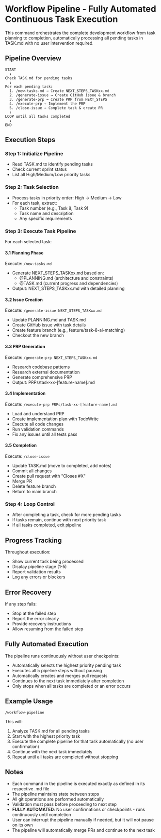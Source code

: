 # Workflow Pipeline - Fully Automated Continuous Task Execution

This command orchestrates the complete development workflow from task planning to completion, automatically processing all pending tasks in TASK.md with no user intervention required.

## Pipeline Overview

```
START
  ↓
Check TASK.md for pending tasks
  ↓
For each pending task:
  1. /new-tasks-md → Create NEXT_STEPS_TASKxx.md
  2. /generate-issue → Create GitHub issue & branch  
  3. /generate-prp → Create PRP from NEXT_STEPS
  4. /execute-prp → Implement the PRP
  5. /close-issue → Complete task & create PR
  ↓
LOOP until all tasks completed
  ↓
END
```

## Execution Steps

### Step 1: Initialize Pipeline
- Read TASK.md to identify pending tasks
- Check current sprint status
- List all High/Medium/Low priority tasks

### Step 2: Task Selection
- Process tasks in priority order: High → Medium → Low
- For each task, extract:
  - Task number (e.g., Task 8, Task 9)
  - Task name and description
  - Any specific requirements

### Step 3: Execute Task Pipeline

For each selected task:

#### 3.1 Planning Phase
Execute: `/new-tasks-md`
- Generate NEXT_STEPS_TASKxx.md based on:
  - @PLANNING.md (architecture and constraints)
  - @TASK.md (current progress and dependencies)
- Output: NEXT_STEPS_TASKxx.md with detailed planning

#### 3.2 Issue Creation
Execute: `/generate-issue NEXT_STEPS_TASKxx.md`
- Update PLANNING.md and TASK.md
- Create GitHub issue with task details
- Create feature branch (e.g., feature/task-8-ai-matching)
- Checkout the new branch

#### 3.3 PRP Generation
Execute: `/generate-prp NEXT_STEPS_TASKxx.md`
- Research codebase patterns
- Research external documentation
- Generate comprehensive PRP
- Output: PRPs/task-xx-[feature-name].md

#### 3.4 Implementation
Execute: `/execute-prp PRPs/task-xx-[feature-name].md`
- Load and understand PRP
- Create implementation plan with TodoWrite
- Execute all code changes
- Run validation commands
- Fix any issues until all tests pass

#### 3.5 Completion
Execute: `/close-issue`
- Update TASK.md (move to completed, add notes)
- Commit all changes
- Create pull request with "Closes #X"
- Merge PR
- Delete feature branch
- Return to main branch

### Step 4: Loop Control
- After completing a task, check for more pending tasks
- If tasks remain, continue with next priority task
- If all tasks completed, exit pipeline

## Progress Tracking

Throughout execution:
- Show current task being processed
- Display pipeline stage (1-5)
- Report validation results
- Log any errors or blockers

## Error Recovery

If any step fails:
- Stop at the failed step
- Report the error clearly
- Provide recovery instructions
- Allow resuming from the failed step

## Fully Automated Execution

The pipeline runs continuously without user checkpoints:
- Automatically selects the highest priority pending task
- Executes all 5 pipeline steps without pausing
- Automatically creates and merges pull requests
- Continues to the next task immediately after completion
- Only stops when all tasks are completed or an error occurs

## Example Usage

```
/workflow-pipeline
```

This will:
1. Analyze TASK.md for all pending tasks
2. Start with the highest priority task
3. Execute the complete pipeline for that task automatically (no user confirmation)
4. Continue with the next task immediately
5. Repeat until all tasks are completed without stopping

## Notes

- Each command in the pipeline is executed exactly as defined in its respective .md file
- The pipeline maintains state between steps
- All git operations are performed automatically
- Validation must pass before proceeding to next step
- **FULLY AUTOMATED**: No user confirmations or checkpoints - runs continuously until completion
- User can interrupt the pipeline manually if needed, but it will not pause on its own
- The pipeline will automatically merge PRs and continue to the next task